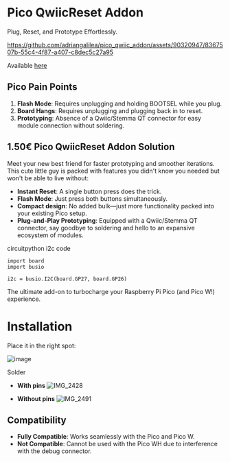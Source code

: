 # Pico QwiicReset Addon
Plug, Reset, and Prototype Effortlessly.


https://github.com/adriangalilea/pico_qwiic_addon/assets/90320947/8367507b-55c4-4f87-a407-c8dec5c27a95


Available [here](https://www.duppa.net/shop/rpi-pico-reset-button-qwiic-connector/)

## Pico Pain Points
1. **Flash Mode**: Requires unplugging and holding BOOTSEL while you plug.
2. **Board Hangs**: Requires unplugging and plugging back in to reset.
3. **Prototyping**: Absence of a Qwiic/Stemma QT connector for easy module connection without soldering.

## 1.50€ Pico QwiicReset Addon Solution
Meet your new best friend for faster prototyping and smoother iterations. This cute little guy is packed with features you didn't know you needed but won't be able to live without:
- **Instant Reset**: A single button press does the trick.
- **Flash Mode**: Just press both buttons simultaneously.
- **Compact design**: No added bulk—just more functionality packed into your existing Pico setup.
- **Plug-and-Play Prototyping**: Equipped with a Qwiic/Stemma QT connector, say goodbye to soldering and hello to an expansive ecosystem of modules.

circuitpython i2c code
```circuitpython
import board
import busio

i2c = busio.I2C(board.GP27, board.GP26)
```

The ultimate add-on to turbocharge your Raspberry Pi Pico (and Pico W!) experience.

# Installation
Place it in the right spot:

![image](https://github.com/adriangalilea/pico_qwiic_addon/assets/90320947/3c39b017-19d3-4dff-a257-d158bc8747f9)

Solder
- **With pins**
![IMG_2428](https://github.com/adriangalilea/pico_qwiic_addon/assets/90320947/dd74b585-b882-4d4b-8c6a-648e3f6db83c)

- **Without pins**
![IMG_2491](https://github.com/adriangalilea/pico_qwiic_addon/assets/90320947/621e9f45-daf0-4ff9-8bf1-081d0815dfab)

## Compatibility
- **Fully Compatible**: Works seamlessly with the Pico and Pico W.
- **Not Compatible**: Cannot be used with the Pico WH due to interference with the debug connector.
